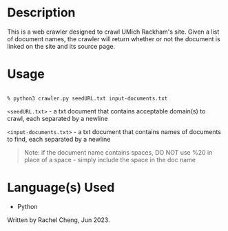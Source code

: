 # Description

This is a web crawler designed to crawl UMich Rackham's site.
Given a list of document names, the crawler will return whether or not the document is linked on the site and its source page.

# Usage
```

% python3 crawler.py seedURL.txt input-documents.txt
```


`<seedURL.txt>` - a txt document that contains acceptable domain(s) to crawl, each separated by a newline


`<input-documents.txt>` - a txt document that contains names of documents to find, each separated by a newline
> Note: if the document name contains spaces, DO NOT use %20 in place of a space - simply include the space in the doc name


# Language(s) Used

- Python



Written by Rachel Cheng, Jun 2023.
